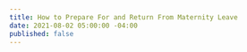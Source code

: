 ```yaml
---
title: How to Prepare For and Return From Maternity Leave
date: 2021-08-02 05:00:00 -04:00
published: false
---
```


